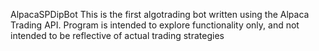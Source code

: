 AlpacaSPDipBot
This is the first algotrading bot written using the Alpaca Trading API.
Program is intended to explore functionality only, and not intended to be reflective of actual trading strategies
